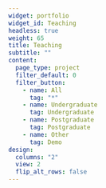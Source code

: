 ```yaml
---
widget: portfolio
widget_id: Teaching
headless: true
weight: 65
title: Teaching
subtitle: ""
content:
  page_type: project
  filter_default: 0
  filter_button:
    - name: All
      tag: "*"
    - name: Undergraduate
      tag: Undergraduate
    - name: Postgraduate
      tag: Postgraduate
    - name: Other
      tag: Demo
design:
  columns: "2"
  view: 2
  flip_alt_rows: false
---
```

